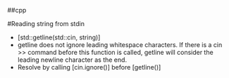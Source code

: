 ##cpp

#Reading string from stdin
* [std::getline(std::cin, string)]
* getline does not ignore leading whitespace characters. If there is a cin >> command before this function is called, getline will consider the leading newline character as the end.
* Resolve by calling [cin.ignore()] before [getline()]
